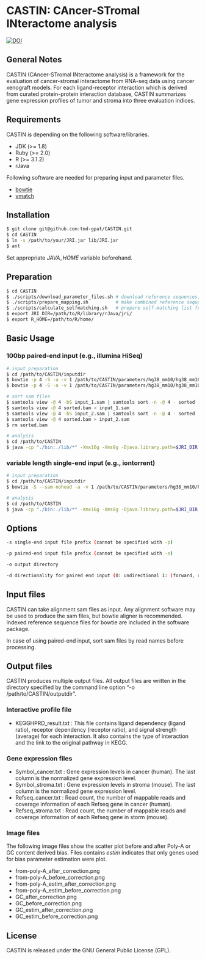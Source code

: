 # CASTIN: CAncer-STromal INteractome analysis

[![DOI](https://zenodo.org/badge/21913/tmd-gpat/CASTIN.svg)](https://zenodo.org/badge/latestdoi/21913/tmd-gpat/CASTIN)

## General Notes

CASTIN (CAncer-STromal INteractome analysis) is a framework for the evaluation of cancer-stromal interactome from RNA-seq data using cancer xenograft models.
For each ligand-receptor interaction which is derived from curated protein-protein interaction database, CASTIN summarizes gene expression profiles of tumor and stroma into three evaluation indices.

## Requirements

CASTIN is depending on the following software/libraries.

- JDK (>= 1.8)
- Ruby (>= 2.0)
- R (>= 3.1.2)
- rJava

Following software are needed for preparing input and parameter files.

- [bowtie](http://bowtie-bio.sourceforge.net/index.shtml)
- [vmatch](http://www.vmatch.de/)

## Installation

```bash
$ git clone git@github.com:tmd-gpat/CASTIN.git
$ cd CASTIN
$ ln -s /path/to/your/JRI.jar lib/JRI.jar
$ ant
```

Set appropriate *JAVA_HOME* variable beforehand.

## Preparation

```bash
$ cd CASTIN
$ ./scripts/download_parameter_files.sh # download reference sequences, etc.
$ ./scripts/prepare_mapping.sh          # make combined reference sequence and bowtie index
$ ./scripts/calculate_selfmatching.sh   # prepare self-matching list for mappability correction
$ export JRI_DIR=/path/to/R/library/rJava/jri/
$ export R_HOME=/path/to/R/home/
```

## Basic Usage

### 100bp paired-end input (e.g., illumina HiSeq)
```bash
# input preparation
$ cd /path/to/CASTIN/inputdir
$ bowtie -p 4 -S -a -v 1 /path/to/CASTIN/parameters/hg38_mm10/hg38_mm10 R1.fastq > input_1.sam
$ bowtie -p 4 -S -a -v 1 /path/to/CASTIN/parameters/hg38_mm10/hg38_mm10 R2.fastq > input_2.sam

# sort sam files
$ samtools view -@ 4 -bS input_1.sam | samtools sort -n -@ 4 - sorted
$ samtools view -@ 4 sorted.bam > input_1.sam
$ samtools view -@ 4 -bS input_2.sam | samtools sort -n -@ 4 - sorted
$ samtools view -@ 4 sorted.bam > input_2.sam
$ rm sorted.bam

# analysis
$ cd /path/to/CASTIN
$ java -cp "./bin:./lib/*" -Xmx16g -Xms8g -Djava.library.path=$JRI_DIR interactome.Main -p /path/to/CASTIN/inputdir/input -o /path/to/CASTIN/outputdir
```

### variable length single-end input (e.g., iontorrent)
```bash
# input preparation
$ cd /path/to/CASTIN/inputdir
$ bowtie -S --sam-nohead -a -v 1 /path/to/CASTIN/parameters/hg38_mm10/hg38_mm10 input.fastq > input.sam

# analysis
$ cd /path/to/CASTIN
$ java -cp "./bin:./lib/*" -Xmx16g -Xms8g -Djava.library.path=$JRI_DIR interactome.Main -s /path/to/CASTIN/inputdir/input.sam -o /path/to/CASTIN/outputdir
```

## Options

```bash
-s single-end input file prefix (cannot be specified with -p)

-p paired-end input file prefix (cannot be specified with -s)

-o output directory

-d directionality for paired end input (0: undirectional 1: (forward, reversed) only, 2: (reversed, forward) only)

```

## Input files

CASTIN can take alignment sam files as input. Any alignment software may be used to produce the sam files, but bowtie aligner is recommended. Indexed reference sequence files for bowtie are included in the software package.

In case of using paired-end input, sort sam files by read names before processing.

## Output files

CASTIN produces multiple output files. All output files are written in the directory specified by the command line option “-o /path/to/CASTIN/outputdir”. 

### Interactive profile file 

- KEGGHPRD_result.txt :  This file contains ligand dependency (ligand ratio), receptor dependency (receptor ratio), and signal strength (average) for each interaction. It also contains the type of interaction and the link to the original pathway in KEGG. 

### Gene expression files

- Symbol_cancer.txt : Gene expression levels in cancer (human). The last column is the normalized gene expression level.
- Symbol_stroma.txt : Gene expression levels in stroma (mouse). The last column is the normalized gene expression level.
- Refseq_cancer.txt : Read count, the number of mappable reads and coverage information of each Refseq gene in cancer (human).
- Refseq_stroma.txt : Read count, the number of mappable reads and coverage information of each Refseq gene in storm (mouse).

### Image files

The following image files show the scatter plot before and after Poly-A or GC content derived bias.
Files contains _estim_ indicates that only genes used for bias parameter estimation were plot.

- from-poly-A_after_correction.png
- from-poly-A_before_correction.png
- from-poly-A_estim_after_correction.png
- from-poly-A_estim_before_correction.png
- GC_after_correction.png
- GC_before_correction.png
- GC_estim_after_correction.png
- GC_estim_before_correction.png

## License

CASTIN is released under the GNU General Public License (GPL).

